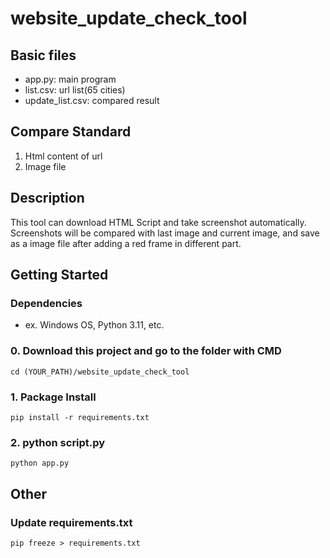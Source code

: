 # website_update_check_tool
## Basic files
* app.py: main program
* list.csv: url list(65 cities)
* update_list.csv: compared result

## Compare Standard
1. Html content of url
2. Image file

## Description
This tool can download HTML Script and take screenshot automatically.
Screenshots will be compared with last image and current image, and save as a image file after adding a red frame in different part.

## Getting Started
### Dependencies

* ex. Windows OS, Python 3.11, etc.

### 0. Download this project and go to the folder with CMD
```
cd (YOUR_PATH)/website_update_check_tool
```

### 1. Package Install
```
pip install -r requirements.txt
```

### 2. python script.py
```
python app.py
```



## Other
### Update requirements.txt
```
pip freeze > requirements.txt
```
